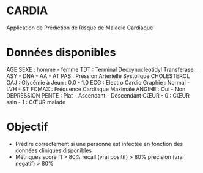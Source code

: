 # CARDIA

Application de Prédiction de Risque de Maladie Cardiaque


# Données disponibles

AGE
SEXE : homme - femme
TDT : Terminal Deoxynucleotidyl Transferase : ASY - DNA - AA - AT
PAS : Pression Artérielle Systolique
CHOLESTEROL
GAJ : Glycémie à Jeun : 0.0 - 1.0
ECG : Electro Cardio Graphie : Normal - LVH - ST
FCMAX : Fréquence Cardiaque Maximale
ANGINE : Oui - Non
DEPRESSION
PENTE : Plat - Ascendant - Descendant
CŒUR - 0 : CŒUR sain - 1 : CŒUR malade


# Objectif

- Prédire correctement si une personne est infectée en fonction des données cliniques disponibles
- Métriques
score f1 > 80%
recall (vrai positif) > 80%
precision (vrai negatif) > 80%
